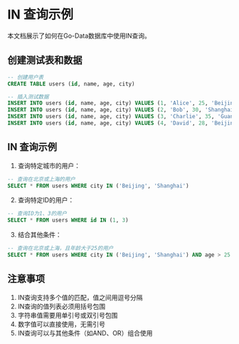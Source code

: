 # IN 查询示例

本文档展示了如何在Go-Data数据库中使用IN查询。

## 创建测试表和数据

```sql
-- 创建用户表
CREATE TABLE users (id, name, age, city)

-- 插入测试数据
INSERT INTO users (id, name, age, city) VALUES (1, 'Alice', 25, 'Beijing')
INSERT INTO users (id, name, age, city) VALUES (2, 'Bob', 30, 'Shanghai')
INSERT INTO users (id, name, age, city) VALUES (3, 'Charlie', 35, 'Guangzhou')
INSERT INTO users (id, name, age, city) VALUES (4, 'David', 28, 'Beijing')
```

## IN 查询示例

1. 查询特定城市的用户：
```sql
-- 查询在北京或上海的用户
SELECT * FROM users WHERE city IN ('Beijing', 'Shanghai')
```

2. 查询特定ID的用户：
```sql
-- 查询ID为1、3的用户
SELECT * FROM users WHERE id IN (1, 3)
```

3. 结合其他条件：
```sql
-- 查询在北京或上海，且年龄大于25的用户
SELECT * FROM users WHERE city IN ('Beijing', 'Shanghai') AND age > 25
```

## 注意事项

1. IN查询支持多个值的匹配，值之间用逗号分隔
2. IN查询的值列表必须用括号包围
3. 字符串值需要用单引号或双引号包围
4. 数字值可以直接使用，无需引号
5. IN查询可以与其他条件（如AND、OR）组合使用